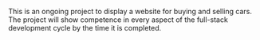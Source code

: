 This is an ongoing project to display a website for buying and selling cars. 
The project will show competence in every aspect of the full-stack development cycle by the time it is completed.
